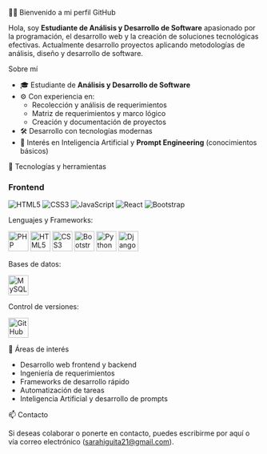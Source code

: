 👨‍💻 Bienvenido a mi perfil GitHub

Hola, soy **Estudiante de Análisis y Desarrollo de Software** apasionado por la programación, el desarrollo web y la creación de soluciones tecnológicas efectivas. Actualmente desarrollo proyectos aplicando metodologías de análisis, diseño y desarrollo de software.

Sobre mí

- 🎓 Estudiante de **Análisis y Desarrollo de Software**
- ⚙️ Con experiencia en:
  - Recolección y análisis de requerimientos
  - Matriz de requerimientos y marco lógico
  - Creación y documentación de proyectos
- 🛠️ Desarrollo con tecnologías modernas
- 🧪 Interés en Inteligencia Artificial y **Prompt Engineering** (conocimientos básicos)

🧰 Tecnologías y herramientas

 ### Frontend
![HTML5](https://img.shields.io/badge/HTML5-E34F26?style=flat&logo=html5&logoColor=white)
![CSS3](https://img.shields.io/badge/CSS3-1572B6?style=flat&logo=css3&logoColor=white)
![JavaScript](https://img.shields.io/badge/JavaScript-F7DF1E?style=flat&logo=javascript&logoColor=black)
![React](https://img.shields.io/badge/React-61DAFB?style=flat&logo=react&logoColor=black)
![Bootstrap](https://img.shields.io/badge/Bootstrap-563D7C?style=flat&logo=bootstrap&logoColor=white)

 Lenguajes y Frameworks:

<p>
  <img src="https://cdn.jsdelivr.net/gh/devicons/devicon/icons/php/php-original.svg" width="40" height="40" alt="PHP" />
  <img src="https://cdn.jsdelivr.net/gh/devicons/devicon/icons/html5/html5-original.svg" width="40" height="40" alt="HTML5" />
  <img src="https://cdn.jsdelivr.net/gh/devicons/devicon/icons/css3/css3-original.svg" width="40" height="40" alt="CSS3" />
  <img src="https://cdn.jsdelivr.net/gh/devicons/devicon/icons/bootstrap/bootstrap-original.svg" width="40" height="40" alt="Bootstrap" />
  <img src="https://cdn.jsdelivr.net/gh/devicons/devicon/icons/python/python-original.svg" width="40" height="40" alt="Python" />
  <img src="https://cdn.jsdelivr.net/gh/devicons/devicon/icons/django/django-plain.svg" width="40" height="40" alt="Django" />
</p>

 Bases de datos:
<p>
  <img src="https://cdn.jsdelivr.net/gh/devicons/devicon/icons/mysql/mysql-original.svg" width="40" height="40" alt="MySQL" />
</p>

 Control de versiones:

<p>
  <img src="https://cdn.jsdelivr.net/gh/devicons/devicon/icons/github/github-original.svg" width="40" height="40" alt="GitHub" />
</p>

 📌 Áreas de interés

- Desarrollo web frontend y backend
- Ingeniería de requerimientos
- Frameworks de desarrollo rápido
- Automatización de tareas
- Inteligencia Artificial y desarrollo de prompts

📫 Contacto

Si deseas colaborar o ponerte en contacto, puedes escribirme por aquí o vía correo electrónico (sarahiguita21@gmail.com).

